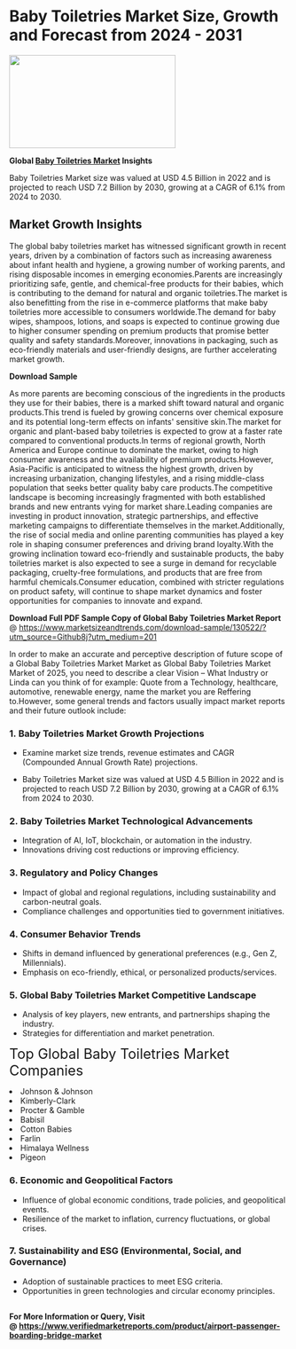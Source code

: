 <H1>Baby Toiletries Market Size, Growth and Forecast from 2024 - 2031</H1><img class="aligncenter size-medium wp-image-584254" src="https://thirdeyenews.in/wp-content/uploads/2024/09/Global-Market-Research-300x168.jpeg" alt="" width="300" height="168" /><p><strong>Global&nbsp;<a href="https://www.marketsizeandtrends.com/download-sample/130522/?utm_source=Github8j?utm_medium=201">Baby Toiletries Market</a> Insights</strong></p><p>Baby Toiletries Market size was valued at USD 4.5 Billion in 2022 and is projected to reach USD 7.2 Billion by 2030, growing at a CAGR of 6.1% from 2024 to 2030.</p><p><h2>Market Growth Insights</h2> <p>The global baby toiletries market has witnessed significant growth in recent years, driven by a combination of factors such as increasing awareness about infant health and hygiene, a growing number of working parents, and rising disposable incomes in emerging economies.Parents are increasingly prioritizing safe, gentle, and chemical-free products for their babies, which is contributing to the demand for natural and organic toiletries.The market is also benefitting from the rise in e-commerce platforms that make baby toiletries more accessible to consumers worldwide.The demand for baby wipes, shampoos, lotions, and soaps is expected to continue growing due to higher consumer spending on premium products that promise better quality and safety standards.Moreover, innovations in packaging, such as eco-friendly materials and user-friendly designs, are further accelerating market growth.</p> <p><strong>Download Sample</strong></p> <p>As more parents are becoming conscious of the ingredients in the products they use for their babies, there is a marked shift toward natural and organic products.This trend is fueled by growing concerns over chemical exposure and its potential long-term effects on infants' sensitive skin.The market for organic and plant-based baby toiletries is expected to grow at a faster rate compared to conventional products.In terms of regional growth, North America and Europe continue to dominate the market, owing to high consumer awareness and the availability of premium products.However, Asia-Pacific is anticipated to witness the highest growth, driven by increasing urbanization, changing lifestyles, and a rising middle-class population that seeks better quality baby care products.The competitive landscape is becoming increasingly fragmented with both established brands and new entrants vying for market share.Leading companies are investing in product innovation, strategic partnerships, and effective marketing campaigns to differentiate themselves in the market.Additionally, the rise of social media and online parenting communities has played a key role in shaping consumer preferences and driving brand loyalty.With the growing inclination toward eco-friendly and sustainable products, the baby toiletries market is also expected to see a surge in demand for recyclable packaging, cruelty-free formulations, and products that are free from harmful chemicals.Consumer education, combined with stricter regulations on product safety, will continue to shape market dynamics and foster opportunities for companies to innovate and expand.<p><span class=""><strong>Download Full PDF Sample Copy of Global Baby Toiletries Market Report</strong> @ <a href="https://www.marketsizeandtrends.com/download-sample/130522/?utm_source=Github8j?utm_medium=201" target="_blank">https://www.marketsizeandtrends.com/download-sample/130522/?utm_source=Github8j?utm_medium=201</a></span></p><p>In order to make an accurate and perceptive description of future scope of a Global&nbsp;Baby Toiletries Market Market as Global&nbsp;Baby Toiletries Market Market of 2025, you need to describe a clear Vision &ndash; What Industry or Linda can you think of for example: Quote from a Technology, healthcare, automotive, renewable energy, name the market you are Reffering to.However, some general trends and factors usually impact market reports and their future outlook include:</p><h3>1.&nbsp;<strong>Baby Toiletries Market Growth Projections</strong></h3><ul><li>Examine market size trends, revenue estimates and CAGR (Compounded Annual Growth Rate) projections.</li><li><p>Baby Toiletries Market size was valued at USD 4.5 Billion in 2022 and is projected to reach USD 7.2 Billion by 2030, growing at a CAGR of 6.1% from 2024 to 2030.</p></li></ul><h3>2.&nbsp;<strong>Baby Toiletries Market Technological Advancements</strong></h3><ul><li>Integration of AI, IoT, blockchain, or automation in the industry.</li><li>Innovations driving cost reductions or improving efficiency.</li></ul><h3>3.&nbsp;<strong>Regulatory and Policy Changes</strong></h3><ul><li>Impact of global and regional regulations, including sustainability and carbon-neutral goals.</li><li>Compliance challenges and opportunities tied to government initiatives.</li></ul><h3>4.&nbsp;<strong>Consumer Behavior Trends</strong></h3><ul><li>Shifts in demand influenced by generational preferences (e.g., Gen Z, Millennials).</li><li>Emphasis on eco-friendly, ethical, or personalized products/services.</li></ul><h3>5.&nbsp;<strong>Global Baby Toiletries Market Competitive Landscape</strong></h3><ul><li>Analysis of key players, new entrants, and partnerships shaping the industry.</li><li>Strategies for differentiation and market penetration.</li></ul><p data-pm-slice="1 1 []"><span style="color: inherit; font-family: inherit; font-size: 25px;">Top Global Baby Toiletries Market Companies</span></p><div class="" data-test-id=""><p><li>Johnson & Johnson</li><li> Kimberly-Clark</li><li> Procter & Gamble</li><li> Babisil</li><li> Cotton Babies</li><li> Farlin</li><li> Himalaya Wellness</li><li> Pigeon</li></p></div><h3>6.&nbsp;<strong>Economic and Geopolitical Factors</strong></h3><ul><li>Influence of global economic conditions, trade policies, and geopolitical events.</li><li>Resilience of the market to inflation, currency fluctuations, or global crises.</li></ul><h3>7.&nbsp;<strong>Sustainability and ESG (Environmental, Social, and Governance)</strong></h3><ul><li>Adoption of sustainable practices to meet ESG criteria.</li><li>Opportunities in green technologies and circular economy principles.</li></ul><h2><strong style="font-size: 14px;">For More Information or Query, Visit @&nbsp;</strong><a style="background-color: #ffffff; font-size: 14px;" href="https://www.marketsizeandtrends.com/report/baby-toiletries-market/" target="_blank">https://www.verifiedmarketreports.com/product/airport-passenger-boarding-bridge-market</a></h2>